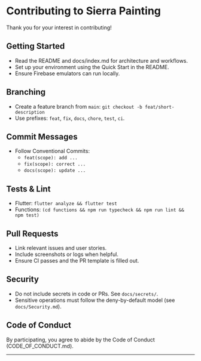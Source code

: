 # Contributing to Sierra Painting

Thank you for your interest in contributing!

## Getting Started
- Read the README and docs/index.md for architecture and workflows.
- Set up your environment using the Quick Start in the README.
- Ensure Firebase emulators can run locally.

## Branching
- Create a feature branch from `main`: `git checkout -b feat/short-description`
- Use prefixes: `feat`, `fix`, `docs`, `chore`, `test`, `ci`.

## Commit Messages
- Follow Conventional Commits:
  - `feat(scope): add ...`
  - `fix(scope): correct ...`
  - `docs(scope): update ...`

## Tests & Lint
- Flutter: `flutter analyze && flutter test`
- Functions: `(cd functions && npm run typecheck && npm run lint && npm test)`

## Pull Requests
- Link relevant issues and user stories.
- Include screenshots or logs when helpful.
- Ensure CI passes and the PR template is filled out.

## Security
- Do not include secrets in code or PRs. See `docs/secrets/`.
- Sensitive operations must follow the deny-by-default model (see `docs/Security.md`).

## Code of Conduct
By participating, you agree to abide by the Code of Conduct (CODE_OF_CONDUCT.md).

---